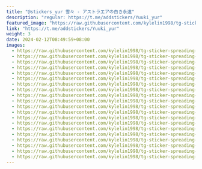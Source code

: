 ```yaml
---
title: "@stickers_yur 雪々 - アストラエアの白き永遠"
description: "regular: https://t.me/addstickers/Yuuki_yur"
featured_image: "https://raw.githubusercontent.com/kylelin1998/tg-sticker-spreading-worldwide-images/main/img/0503bfa6-d923-4cd4-9615-5302cae81157.jpg"
link: "https://t.me/addstickers/Yuuki_yur"
weight: 3
date: 2024-02-12T08:49:59+08:00
images:
  - https://raw.githubusercontent.com/kylelin1998/tg-sticker-spreading-worldwide-images/main/img/0503bfa6-d923-4cd4-9615-5302cae81157.jpg
  - https://raw.githubusercontent.com/kylelin1998/tg-sticker-spreading-worldwide-images/main/img/99db68e7-842d-4fe3-b122-247ea13cf3dd.jpg
  - https://raw.githubusercontent.com/kylelin1998/tg-sticker-spreading-worldwide-images/main/img/4a4c465f-999a-44b9-a9a2-48d2f852dfcf.jpg
  - https://raw.githubusercontent.com/kylelin1998/tg-sticker-spreading-worldwide-images/main/img/ddbf26c4-a4df-440d-a09d-a40404eb4993.jpg
  - https://raw.githubusercontent.com/kylelin1998/tg-sticker-spreading-worldwide-images/main/img/51a5706a-9c44-433d-941b-a5e863496200.jpg
  - https://raw.githubusercontent.com/kylelin1998/tg-sticker-spreading-worldwide-images/main/img/2835a8a2-c993-4429-bba5-786a7dadd185.jpg
  - https://raw.githubusercontent.com/kylelin1998/tg-sticker-spreading-worldwide-images/main/img/1c101059-1710-4403-b423-b553b6569251.jpg
  - https://raw.githubusercontent.com/kylelin1998/tg-sticker-spreading-worldwide-images/main/img/cc30b2b2-0135-4c0e-8fc4-ad32c3ecdba3.jpg
  - https://raw.githubusercontent.com/kylelin1998/tg-sticker-spreading-worldwide-images/main/img/a282f7b7-2029-441a-869b-672de8a87e4a.jpg
  - https://raw.githubusercontent.com/kylelin1998/tg-sticker-spreading-worldwide-images/main/img/4cb97281-a71f-412b-8fc2-cb247cb97cbb.jpg
  - https://raw.githubusercontent.com/kylelin1998/tg-sticker-spreading-worldwide-images/main/img/a6b852e0-e2ac-404b-b9cd-e655d85aacbc.jpg
  - https://raw.githubusercontent.com/kylelin1998/tg-sticker-spreading-worldwide-images/main/img/cd045a4f-f977-488c-a9c0-5f12de4ffa04.jpg
  - https://raw.githubusercontent.com/kylelin1998/tg-sticker-spreading-worldwide-images/main/img/d5bc9ed4-084b-4056-a4c2-47af32ccc610.jpg
  - https://raw.githubusercontent.com/kylelin1998/tg-sticker-spreading-worldwide-images/main/img/e09cabe5-a431-4a25-a486-079fa6c5be5e.jpg
  - https://raw.githubusercontent.com/kylelin1998/tg-sticker-spreading-worldwide-images/main/img/5e7d49b1-242d-4e59-b993-47566978a8f7.jpg
  - https://raw.githubusercontent.com/kylelin1998/tg-sticker-spreading-worldwide-images/main/img/979d310a-7373-4539-a3c2-2a0954b66bcf.jpg
  - https://raw.githubusercontent.com/kylelin1998/tg-sticker-spreading-worldwide-images/main/img/e3c3a4c6-19d7-4a8b-aa5f-fe58f93625c5.jpg
  - https://raw.githubusercontent.com/kylelin1998/tg-sticker-spreading-worldwide-images/main/img/8919c5f1-648d-471e-b120-23823888e26a.jpg
  - https://raw.githubusercontent.com/kylelin1998/tg-sticker-spreading-worldwide-images/main/img/f48aca05-f599-486e-a077-af1bf0ac457b.jpg
  - https://raw.githubusercontent.com/kylelin1998/tg-sticker-spreading-worldwide-images/main/img/2f655445-91b5-4730-8816-63dd1b2ed08f.jpg
---
```

